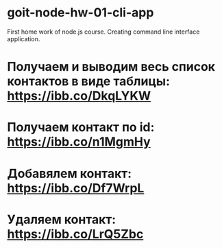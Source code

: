 # goit-node-hw-01-cli-app

First home work of node.js course. Creating command line interface application.

# Получаем и выводим весь список контактов в виде таблицы: https://ibb.co/DkqLYKW

# Получаем контакт по id: https://ibb.co/n1MgmHy

# Добавялем контакт: https://ibb.co/Df7WrpL

# Удаляем контакт: https://ibb.co/LrQ5Zbc
